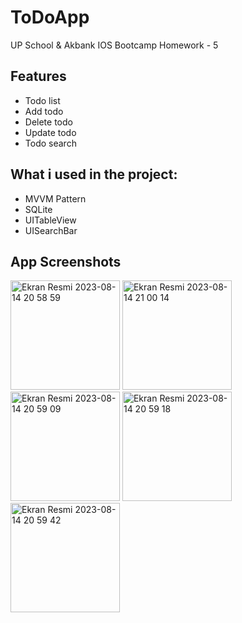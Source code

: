 # ToDoApp
UP School &amp; Akbank IOS Bootcamp Homework - 5

## Features

- Todo list
- Add todo
- Delete todo
- Update todo
- Todo search

## What i used in the project:

- MVVM Pattern
- SQLite
- UITableView
- UISearchBar

## App Screenshots

<img width="175" alt="Ekran Resmi 2023-08-14 20 58 59" src="https://github.com/oznurolcek/ToDoApp/assets/80714030/1fc668c1-e48d-4dbe-8e69-7fc913ab583f">

<img width="175" alt="Ekran Resmi 2023-08-14 21 00 14" src="https://github.com/oznurolcek/ToDoApp/assets/80714030/52ee2c99-7b6a-4958-ac4d-c9067a2a3e4b">

<img width="175" alt="Ekran Resmi 2023-08-14 20 59 09" src="https://github.com/oznurolcek/ToDoApp/assets/80714030/bd9d7b9d-a8e8-421a-adf4-bff388116193">

<img width="175" alt="Ekran Resmi 2023-08-14 20 59 18" src="https://github.com/oznurolcek/ToDoApp/assets/80714030/159e7c9b-7b42-4ae5-a13c-4c9dbaddb763">

<img width="175" alt="Ekran Resmi 2023-08-14 20 59 42" src="https://github.com/oznurolcek/ToDoApp/assets/80714030/9d9655fb-1de5-4882-9317-c96fe818bb86">
